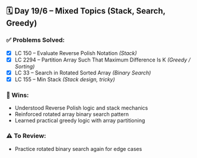 ## 🗓️ Day 19/6 – Mixed Topics (Stack, Search, Greedy)

### ✅ Problems Solved:
- [x] LC 150 – Evaluate Reverse Polish Notation *(Stack)*
- [x] LC 2294 – Partition Array Such That Maximum Difference Is K *(Greedy / Sorting)*
- [x] LC 33 – Search in Rotated Sorted Array *(Binary Search)*
- [x] LC 155 – Min Stack *(Stack design, tricky)*

### 💪 Wins:
- Understood Reverse Polish logic and stack mechanics
- Reinforced rotated array binary search pattern
- Learned practical greedy logic with array partitioning

### ⚠️ To Review:
- Practice rotated binary search again for edge cases
